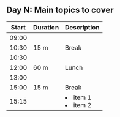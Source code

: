## Day N: Main topics to cover

| Start | Duration | Description |
| ------| -------- | ------------|
| 09:00 |          |
| 10:30 | 15 m     | Break
| 10:30 |          | 
| 12:00 | 60 m     | Lunch
| 13:00 |          | 
| 15:00 | 15 m     | Break
| 15:15 |          | <li>item 1</li><li>item 2</li>                                                                                 